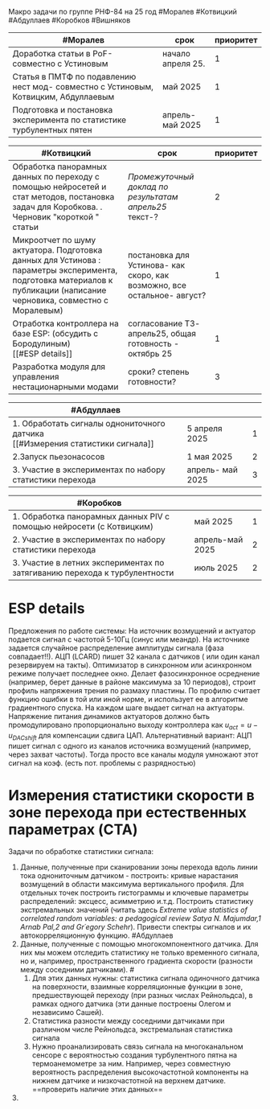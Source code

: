 Макро задачи по группе РНФ-84 на 25 год
#Моралев #Котвицкий #Абдуллаев #Коробков #Вишняков

| #Моралев                                                                            | срок              | приоритет |
| ----------------------------------------------------------------------------------- | ----------------- | --------- |
| Доработка статьи в PoF-  совместно с Устиновым                                      | начало апреля 25. | 1         |
| Статья в ПМТФ по подавлению нест мод- совместно с Устиновым, Котвицким, Абдуллаевым | май 2025          | 1         |
| Подготовка и постановка эксперимента по статистике турбулентных пятен               | апрель- май 2025  | 1         |


| #Котвицкий                                                                                                                                                             | срок                                                                     | приоритет |
| ---------------------------------------------------------------------------------------------------------------------------------------------------------------------- | ------------------------------------------------------------------------ | --------- |
| Обработка панорамных данных по переходу с помощью нейросетей и стат методов, постановка задач для Коробкова. . Черновик "короткой " статьи                             | *Промежуточный доклад по результатам  апрель25*<br>текст-?               | 2         |
| Микроотчет по шуму актуатора. Подготовка данных для Устинова : параметры эксперимента, подготовка материалов к публикации (написание черновика, совместно с Моралевым) | постановка для Устинова- как скоро, как возможно, все остальное- август? | 1         |
| Отработка контроллера на базе ESP: (обсудить с Бородулиным) <br>[[#ESP details]]                                                                                       | согласование ТЗ- апрель25, общая готовность - октябрь 25                 | 1         |
| Разработка модуля для управления нестационарными модами                                                                                                                | сроки? степень готовности?                                               | 3         |




| #Абдуллаев                                                                        |                  |     |
| --------------------------------------------------------------------------------- | ---------------- | --- |
| 1. Обработать сигналы однониточного датчика <br>[[#Измерения статистики сигнала]] | 5 апреля 2025    | 1   |
| 2.Запуск пьезонасосов                                                             | 1 мая 2025       | 2   |
| 3. Участие в экспериментах по набору статистики перехода                          | апрель- май 2025 | 3   |


| #Коробков                                                                  |                 |     |
| -------------------------------------------------------------------------- | --------------- | --- |
| 1. Обработка панорамных данных PIV с помощью нейросети (с Котвицким)       | май 2025        | 1   |
| 2. Участие в экспериментах по набору статистики перехода                   | апрель-май 2025 | 2   |
| 3. Участие в летних экспериментах по затягиванию перехода к турбулентности | июль 2025       | 2   |



# ESP details
 Предложения по работе системы: На источник возмущений и актуатор подается сигнал с частотой 5-10Гц (синус или меандр).  На источнике задается случайное распределение амплитуды сигнала (фаза совпадает!!). АЦП (LCARD) пишет 32 канала с датчиков ( или один канал резервируем на такты). Оптимизатор в синхронном или асинхронном режиме получает последнее окно. Делает фазосинхронное осреднение (например, берет данные в районе максимума за 10 периодов), строит профиль напряжения трения по размаху пластины. По профилю считает функцию ошибки  в той или иной норме, и использует ее в алгоритме градиентного спуска. На каждом шаге выдает сигнал на актуаторы. Напряжение питания динамиков актуаторов должно быть промодулировано пропорционально выходу контроллера как $u_{act}=u-u_{DACshift}$ для компенсации сдвига ЦАП. 
 Альтернативный вариант:  АЦП пишет сигнал с одного из каналов источника возмущений (например, через захват частоты). Тогда просто все каналы модуля умножают этот сигнал на коэф. (есть пот. проблемы с разрядностью)

# Измерения статистики скорости в зоне перехода при естественных параметрах (CTA)
Задачи по обработке статистики сигнала:
1. Данные, полученные при сканировании зоны перехода вдоль линии тока однониточным датчиком - построить: кривые нарастания возмущений в области максимума вертикального профиля. Для отдельных точек построить гистограммы и ключевые параметры распределений: эксцесс, асимметрию и.т.д. Построить статистику экстремальных значений (читать здесь *Extreme value statistics of correlated random variables: a pedagogical review  Satya N. Majumdar,1 Arnab Pal,2 and Gr´egory Schehr*). Привести спектры сигналов и их автокорреляционную функцию. #Абдуллаев 
2. Данные, полученные с помощью многокомпонентного датчика. Для них  мы можем отследить статистику не только временного сигнала, но и, например, пространственного градиента скорости (разности между соседними датчиками). #
	1. Для этих данных нужны: статистика сигнала одиночного датчика на поверхности, взаимные корреляционные функции в зоне, предшествующей переходу (при разных числах Рейнольдса), в рамках одного датчика (эти данные построены Олегом и независимо Сашей). 
	2. Статистика разности между соседними датчиками при различном числе Рейнольдса, экстремальная статистика сигнала
	3. Нужно проанализировать связь сигнала на многоканальном сенсоре с вероятностью создания турбулентного пятна на термоанемометре за ним. Например, через совместную вероятность распределения высокочастотной компоненты на нижнем датчике и низкочастотной на верхнем датчике. ==проверить наличие этих данных==
3. 
